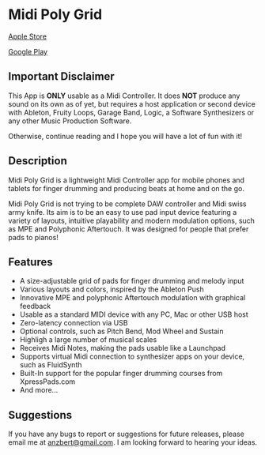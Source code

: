 # Midi Poly Grid

[Apple Store](https://apps.apple.com/us/app/beat-pads/id1633882803)

[Google Play](https://play.google.com/store/apps/details?id=io.anzio.beat_pads&hl=en_AU&gl=US&pli=1)

## Important Disclaimer

This App is **ONLY** usable as a Midi Controller. It does **NOT** produce any sound on its own as of yet, but requires a host application or second device with Ableton, Fruity Loops, Garage Band, Logic, a Software Synthesizers or any other Music Production Software.

Otherwise, continue reading and I hope you will have a lot of fun with it!

## Description

Midi Poly Grid is a lightweight Midi Controller app for mobile phones and tablets for finger drumming and producing beats at home and on the go.

Midi Poly Grid is not trying to be complete DAW controller and Midi swiss army knife. Its aim is to be an easy to use pad input device featuring a variety of layouts, intuitive playability and modern modulation options, such as MPE and Polyphonic Aftertouch. It was designed for people that prefer pads to pianos!

## Features

- A size-adjustable grid of pads for finger drumming and melody input
- Various layouts and colors, inspired by the Ableton Push
- Innovative MPE and polyphonic Aftertouch modulation with graphical feedback
- Usable as a standard MIDI device with any PC, Mac or other USB host
- Zero-latency connection via USB
- Optional controls, such as Pitch Bend, Mod Wheel and Sustain
- Highligh a large number of musical scales
- Receives Midi Notes, making the pads usable like a Launchpad
- Supports virtual Midi connection to synthesizer apps on your device, such as FluidSynth
- Built-In support for the popular finger drumming courses from XpressPads.com
- And more...

## Suggestions

If you have any bugs to report or suggestions for future releases, please email me at anzbert@gmail.com. I am looking forward to hearing your ideas.
